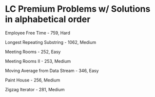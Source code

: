 # LC Premium Problems w/ Solutions in alphabetical order
Employee Free Time - 759, Hard

Longest Repeating Substring - 1062, Medium

Meeting Rooms - 252, Easy

Meeting Rooms II - 253, Medium

Moving Average from Data Stream - 346, Easy

Paint House - 256, Medium

Zigzag Iterator - 281, Medium

